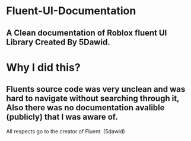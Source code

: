 # Fluent-UI-Documentation
A Clean documentation of Roblox fluent UI Library Created By 5Dawid.
--------------------------------------------------------------------
# Why I did this?
Fluents source code was very unclean and was hard to navigate without searching through it, Also there was no documentation avalible (publicly) that I was aware of.
------------------------------------------------------------------------
All respects go to the creator of Fluent. (5dawid)
